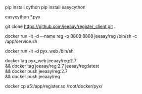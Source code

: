 <!--
 * @Email: wrj7887@163.com
 * @Author: Jeay
 * @Date: 2022-04-21 14:28:49
 * @LastEditors: Jeay
 * @LastEditTime: 2022-04-26 11:41:29
 * jeay.net
 * @FilePath: \部署\README.md
 * @Description: 
 * Copyright (c) 2022 by jeay.net, All Rights Reserved.
-->

pip install cython
pip install easycython

easycython *.pyx


git clone https://github.com/jeeaay/register_client.git .


docker run -it -d --name reg -p 8808:8808 jeeaay/reg /bin/sh -c /app/service.sh

docker run -it -d pyx_web /bin/sh

docker tag pyx_web jeeaay/reg:2.7\
&& docker tag jeeaay/reg:2.7 jeeaay/reg:latest\
&& docker push jeeaay/reg:2.7\
&& docker push jeeaay/reg

docker cp a5:/app/register.so /root/docker/pyx/